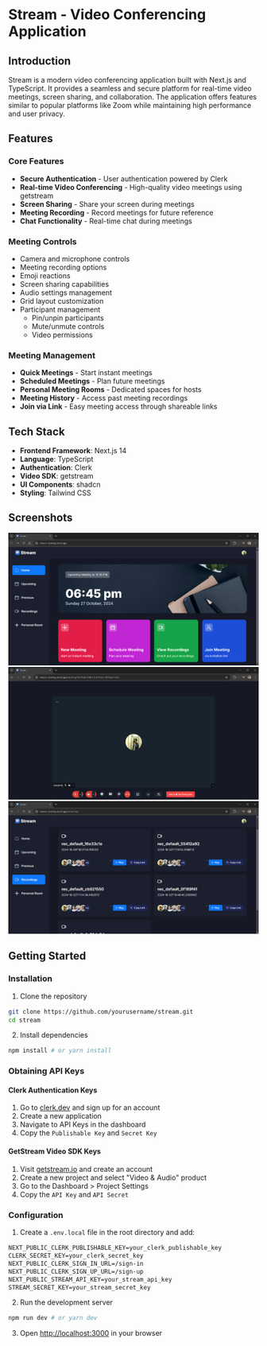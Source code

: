 # Stream - Video Conferencing Application

## Introduction
Stream is a modern video conferencing application built with Next.js and TypeScript. It provides a seamless and secure platform for real-time video meetings, screen sharing, and collaboration. The application offers features similar to popular platforms like Zoom while maintaining high performance and user privacy.

## Features

### Core Features
- **Secure Authentication** - User authentication powered by Clerk
- **Real-time Video Conferencing** - High-quality video meetings using getstream
- **Screen Sharing** - Share your screen during meetings
- **Meeting Recording** - Record meetings for future reference
- **Chat Functionality** - Real-time chat during meetings

### Meeting Controls
- Camera and microphone controls
- Meeting recording options
- Emoji reactions
- Screen sharing capabilities
- Audio settings management
- Grid layout customization
- Participant management
  - Pin/unpin participants
  - Mute/unmute controls
  - Video permissions

### Meeting Management
- **Quick Meetings** - Start instant meetings
- **Scheduled Meetings** - Plan future meetings
- **Personal Meeting Rooms** - Dedicated spaces for hosts
- **Meeting History** - Access past meeting recordings
- **Join via Link** - Easy meeting access through shareable links

## Tech Stack
- **Frontend Framework**: Next.js 14
- **Language**: TypeScript
- **Authentication**: Clerk
- **Video SDK**: getstream
- **UI Components**: shadcn
- **Styling**: Tailwind CSS

## Screenshots

![Home Page](/public/screenshots/Home.png)
![Meeting Page](/public/screenshots/Meeting.png)
![Recordings](/public/screenshots/Recordings.png)

## Getting Started

### Installation

1. Clone the repository
```bash
git clone https://github.com/yourusername/stream.git
cd stream
```

2. Install dependencies
```bash
npm install # or yarn install
```

### Obtaining API Keys

#### Clerk Authentication Keys
1. Go to [clerk.dev](https://clerk.dev) and sign up for an account
2. Create a new application
3. Navigate to API Keys in the dashboard
4. Copy the `Publishable Key` and `Secret Key`

#### GetStream Video SDK Keys
1. Visit [getstream.io](https://getstream.io) and create an account
2. Create a new project and select "Video & Audio" product
3. Go to the Dashboard > Project Settings
4. Copy the `API Key` and `API Secret`

### Configuration

1. Create a `.env.local` file in the root directory and add:
```env
NEXT_PUBLIC_CLERK_PUBLISHABLE_KEY=your_clerk_publishable_key
CLERK_SECRET_KEY=your_clerk_secret_key
NEXT_PUBLIC_CLERK_SIGN_IN_URL=/sign-in
NEXT_PUBLIC_CLERK_SIGN_UP_URL=/sign-up
NEXT_PUBLIC_STREAM_API_KEY=your_stream_api_key
STREAM_SECRET_KEY=your_stream_secret_key
```

2. Run the development server
```bash
npm run dev # or yarn dev
```

3. Open [http://localhost:3000](http://localhost:3000) in your browser
